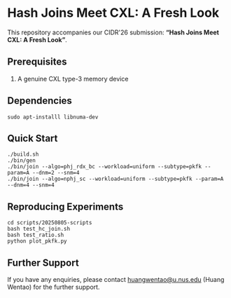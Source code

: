 # Hash Joins Meet CXL: A Fresh Look

This repository accompanies our CIDR'26 submission:  **“Hash Joins Meet CXL: A Fresh Look”**.


## Prerequisites
1. A genuine CXL type-3 memory device

## Dependencies
```
sudo apt-installl libnuma-dev
```

## Quick Start
```
./build.sh
./bin/gen
./bin/join --algo=phj_rdx_bc --workload=uniform --subtype=pkfk --param=A --dnm=2 --snm=4
./bin/join --algo=nphj_sc --workload=uniform --subtype=pkfk --param=A --dnm=4 --snm=4
```

## Reproducing Experiments 
```
cd scripts/20250805-scripts
bash test_hc_join.sh
bash test_ratio.sh
python plot_pkfk.py
```

## Further Support
If you have any enquiries, please contact huangwentao@u.nus.edu (Huang Wentao) for the further support.
